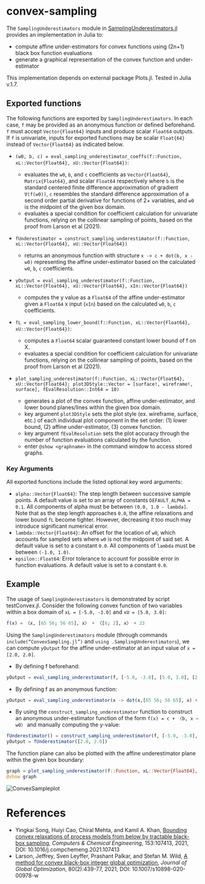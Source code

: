 # convex-sampling

The `SamplingUnderestimators` module in [SamplingUnderestimators.jl](src/SamplingUnderestimators.jl) provides an implementation in Julia to:

- compute affine under-estimators for convex functions using (2n+1) black box function evaluations
- generate a graphical representation of the convex function and under-estimator

This implementation depends on external package Plots.jl. Tested in Julia v.1.7.

## Exported functions

The following functions are exported by `SamplingUnderestimators`. In each case, `f` may be provided as an anonymous function or defined beforehand. `f` must accept `Vector{Float64}` inputs and produce scalar `Float64` outputs. If `f` is univariate, inputs for exported functions may be scalar `Float{64}` instead of `Vector{Float64}` as indicated below.

- `(w0, b, c) = eval_sampling_underestimator_coeffs(f::Function, xL::Vector{Float64}, xU::Vector{Float64})`:
  - evaluates the `w0`, `b`, and `c` coefficients as `Vector{Float64}`, `Matrix{Float64}`, and scalar `Float64` respectively where  `b` is the standard centered finite difference approximation of gradient `∇(f(w0))`, `c` resembles the standard difference approximation of a second order partial derivative for functions of 2+ variables, and `w0` is the midpoint of the given box domain.
  - evaluates a special condition for coefficient calculation for univariate functions, relying on the collinear sampling of points, based on the proof from Larson et al (2021).

- `fUnderestimator = construct_sampling_underestimator(f::Function, xL::Vector{Float64}, xU::Vector{Float64})`
  - returns an anonymous function with structure `x -> c + dot(b, x - w0)` representing the affine under-estimator based on the calculated `w0`, `b`, `c` coefficients.

- `yOutput = eval_sampling_underestimator(f::Function, xL::Vector{Float64}, xU::Vector{Float64}, xIn::Vector{Float64})`
  - computes the y value as a `Float64` of the affine under-estimator given a `Float64` x input (`xIn`) based on the calculated `w0`, `b`, `c` coefficients.

-  `fL = eval_sampling_lower_bound(f::Function, xL::Vector{Float64}, xU::Vector{Float64})`:
    -   computes a `Float64` scalar guaranteed constant lower bound of f on X.
    -   evaluates a special condition for coefficient calculation for univariate functions, relying on the collinear sampling of points, based on the proof from Larson et al (2021).

-  `plot_sampling_underestimator(f::Function, xL::Vector{Float64}, xU::Vector{Float64}; plot3DStyle::Vector = [surface!, wireframe!, surface], fEvalResolution::Int64 = 10)`
    -  generates a plot of the convex function, affine under-estimator, and lower bound planes/lines within the given box domain.
    - key argument `plot3DStyle` sets the plot style (ex. wireframe, surface, etc.) of each individual plot component in the set order: (1) lower bound, (2) affine under-estimator, (3) convex function.
    - key argument `fEvalResolution` sets the plot accuracy through the number of function evaluations calculated by the function.
    - enter `@show <graphname>` in the command window to access stored graphs.

### Key Arguments

All exported functions include the listed optional key word arguments:
- `alpha::Vector{Float64}`: The step length between successive sample points. A default value is set to an array of constants `DEFAULT_ALPHA = 0.1`. All components of alpha must be between `(0.0, 1.0 - lambda]`. Note that as the step length approaches `0.0`, the affine relaxations and lower bound `fL` become tighter. However, decreasing it too much may introduce significant numerical error.
- `lambda::Vector{Float64}`: An offset for the location of `w0`, which accounts for sampled sets where `w0` is not the midpoint of said set. A default value is set to a constant `0.0`. All components of `lambda` must be between `(-1.0, 1.0)`.
- `epsilon::Float64`: Error tolerance to account for possible error in function evaluations. A default value is set to a constant `0.0`.

## Example

The usage of `SamplingUnderestimators` is demonstrated by script testConvex.jl.
Consider the following convex function of two variables within a box domain of `xL = [-5.0, -3.0]` and `xU = [5.0, 3.0]`:

```Julia
f(x) = 〈x, [65 56; 56 65], x〉 + 〈[6; 2], x〉 + 23

```
Using the `SamplingUnderestimators` module (through commands `include(“ConvexSampling.jl”)` and `using .SamplingUnderestimators`), we can compute `yOutput` for the affine under-estimator at an input value of `x = [2.0, 2.0]`.
- By defining f beforehand:
```Julia
yOutput = eval_sampling_underestimator(f, [-5.0, -3.0], [5.0, 3.0], [2.0, 2.0])
```

- By defining f as an anonymous function:
```Julia
yOutput = eval_sampling_underestimator(x -> dot(x,[65 56; 56 65], x) + dot([6;2], x) + 23, [-5.0, -3.0], [5.0, 3.0], [2.0, 2.0])
```

- By using the `construct_sampling_underestimator` function to construct an anonymous under-estimator function of the form `f(x) = c + 〈b, x – w0〉` and manually computing the y-value:
```Julia
fUnderestimator() = construct_sampling_underestimator(f, [-5.0, -3.0], [5.0, 3.0])
yOutput = fUnderestimator([2.0, 2.0])
```

The function plane can also be plotted with the affine underestimator plane within the given box boundary:
 ```Julia
graph = plot_sampling_underestimator(f::Function, xL::Vector{Float64}, xU::Vector{Float64})
@show graph
 ```

![ConvexSampleplot](https://user-images.githubusercontent.com/104848815/173203263-26bdc553-c1b5-496a-913f-eeb0553461d7.png)

# References

- Yingkai Song, Huiyi Cao, Chiral Mehta, and Kamil A. Khan, [Bounding convex relaxations of process models from below by tractable black-box sampling]( https://doi.org/10.1016/j.compchemeng.2021.107413), _Computers & Chemical Engineering_, 153:107413, 2021, DOI: 10.1016/j.compchemeng.2021.107413
- Larson, Jeffrey, Sven Leyffer, Prashant Palkar, and Stefan M. Wild, [A method for convex black-box integer global optimization]( https://link.springer.com/article/10.1007/s10898-020-00978-w), _Journal of Global Optimization_, 80(2):439-77, 2021, DOI: 10.1007/s10898-020-00978-w
